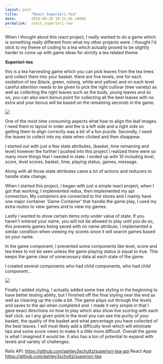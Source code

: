 ```yaml
---
layout: post
title:      "React Superiori-Tea"
date:       2018-09-20 19:11:45 +0000
permalink:  react_superiori-tea
---
```



When I thought about this react project, I really wanted to do a game which is something really different from what my other projects were. I thought I'd stick to my theme of coding to a tea which actually proved to be slightly harder to come up with game ideas for strictly a tea related theme. 

**Superiori-tea**

this is a tea harvesting game which you can pick leaves from the tea trees and collect them into your basket. there are five levels, one for each oxidation of tea (black, green, oolong, white and yellow) and on each level careful attention needs to be given to pick the right cultivar (tree variety) as well as collecting the right leaves such as the buds, young leaves and so on, you can also earn bonus point for collecting all the best leaves with no extra and your bonus will be based on the remaining seconds in the game. 

![](https://drive.google.com/open?id=FILEID)

One of the most time consuming aspects what how to align the leaf images. I need them to layout in order and the is a left side and a right side so getting them to align correctly was a bit of a fun puzzle. Secondly, I need the leaves to collect into my state when clicked and then disappear.

I started out with just a few state attributes, (basket, time remaining and level) however the further I pushed into this project I realized there were so many more things that I needed in state. I ended up with 10 including level, score, level scores, basket, time, playing status, games, message.

Along with all those state attributes came a lot of actions and reducers to handle state change. 

When I started this project, I began with just a simple react project, when I got that working, I implemented redux, then implemented my api connection, My containers are connected to the stores and I mainly have one major container 'Game Container' that handle the game play, I used my extra routes to view games and to view my games. 

Lastly I wanted to show certain items only under value of state. If you haven't entered your name, you will not be allowed to play until you do so, this prevents games being saved with no name attribute, I implemented a similar condition when viewing my scores since it will search games based on your name. 

In the game component, I prevented some components like level, score and tea trees to not be seen unless the game playing status is equal to true. This keeps the game clear of unnecessary data at each state of the game. 

I created several components who had child components, who had child component...

![](https://drive.google.com/open?id=1lck8uaF6kHz0LDSlB0ypoQ05InlP-qNe)

Finally I added styling, I actually added some tree styling in the beginning to have better testing ability, but I finished off the final styling near the end as well as cleaning up the code a bit. The game plays out through  the levels and saves to the api when completed and. I made it very simple in that I gave exact directions on how to play which also show live scoring with each leaf click. so I any given point in the level you can see the purity of your basket,  the quality of the basket and what percentage you have collected of the best leaves. I will most likely add a difficulty level which will eliminate tips and some score views to make it a little more difficult. Overall the game is what I imagined it would be. It also has a ton of potential to expand with levels and variety of challenges. 

Rails API: https://github.com/ashley3schultz/superiori-tea-api
React App: https://github.com/ashley3schultz/superiori-tea




